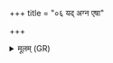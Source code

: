 +++
title = "०६ यद् अग्न एषा"

+++
<details><summary>मूलम् (GR)</summary>

यद् अग्न एषा समितिर् भवाति  
देवी देवेषु यजता यजत्र ।  
रत्ना च यद् वि भजासि स्वधावो  
भागं नो अत्र वसुमन्तं वीतात् ॥
</details>